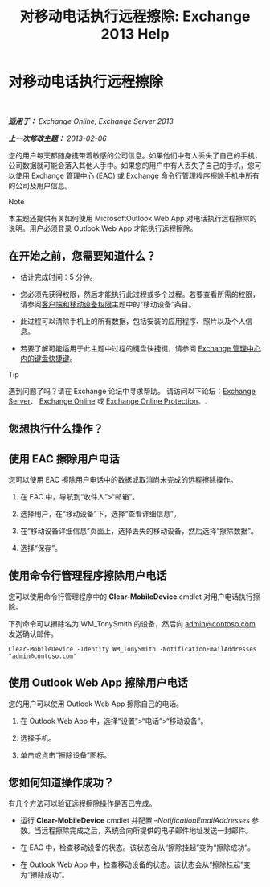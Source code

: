 ﻿---
title: '对移动电话执行远程擦除: Exchange 2013 Help'
TOCTitle: 对移动电话执行远程擦除
ms:assetid: 67ba838e-031d-4a98-b277-170683b6f520
ms:mtpsurl: https://technet.microsoft.com/zh-cn/library/Aa998614(v=EXCHG.150)
ms:contentKeyID: 52061369
ms.date: 01/11/2018
mtps_version: v=EXCHG.150
ms.translationtype: HT
---

# 对移动电话执行远程擦除

 

_**适用于：** Exchange Online, Exchange Server 2013_

_**上一次修改主题：** 2013-02-06_

您的用户每天都随身携带着敏感的公司信息。如果他们中有人丢失了自己的手机，公司数据就可能会落入其他人手中。如果您的用户中有人丢失了自己的手机，您可以使用 Exchange 管理中心 (EAC) 或 Exchange 命令行管理程序擦除手机中所有的公司及用户信息。

> [!NOTE]
> 本主题还提供有关如何使用 MicrosoftOutlook Web App 对电话执行远程擦除的说明。用户必须登录 Outlook Web App 才能执行远程擦除。


## 在开始之前，您需要知道什么？

  - 估计完成时间：5 分钟。

  - 您必须先获得权限，然后才能执行此过程或多个过程。若要查看所需的权限，请参阅[客户端和移动设备权限](clients-and-mobile-devices-permissions-exchange-2013-help.md)主题中的“移动设备”条目。

  - 此过程可以清除手机上的所有数据，包括安装的应用程序、照片以及个人信息。

  - 若要了解可能适用于此主题中过程的键盘快捷键，请参阅 [Exchange 管理中心内的键盘快捷键](keyboard-shortcuts-in-the-exchange-admin-center-exchange-online-protection-help.md)。

> [!tip]
> 遇到问题了吗？请在 Exchange 论坛中寻求帮助。 请访问以下论坛：<a href="https://go.microsoft.com/fwlink/p/?linkid=60612">Exchange Server</a>、 <a href="https://go.microsoft.com/fwlink/p/?linkid=267542">Exchange Online</a> 或 <a href="https://go.microsoft.com/fwlink/p/?linkid=285351">Exchange Online Protection</a>。.


## 您想执行什么操作？

## 使用 EAC 擦除用户电话

您可以使用 EAC 擦除用户电话中的数据或取消尚未完成的远程擦除操作。

1.  在 EAC 中，导航到“收件人”\>“邮箱”。

2.  选择用户，在“移动设备”下，选择“查看详细信息”。

3.  在“移动设备详细信息”页面上，选择丢失的移动设备，然后选择“擦除数据”。

4.  选择“保存”。

## 使用命令行管理程序擦除用户电话

您可以使用命令行管理程序中的 **Clear-MobileDevice** cmdlet 对用户电话执行擦除。

下列命令可以擦除名为 WM\_TonySmith 的设备，然后向 admin@contoso.com 发送确认邮件。

    Clear-MobileDevice -Identity WM_TonySmith -NotificationEmailAddresses "admin@contoso.com"

## 使用 Outlook Web App 擦除用户电话

您的用户可以使用 Outlook Web App 擦除自己的电话。

1.  在 Outlook Web App 中，选择“设置”\>“电话”\>“移动设备”。

2.  选择手机。

3.  单击或点击“擦除设备”图标。

## 您如何知道操作成功？

有几个方法可以验证远程擦除操作是否已完成。

  - 运行 **Clear-MobileDevice** cmdlet 并配置 *–NotificationEmailAddresses* 参数。当远程擦除完成之后，系统会向所提供的电子邮件地址发送一封邮件。

  - 在 EAC 中，检查移动设备的状态。该状态会从“擦除挂起”变为“擦除成功”。

  - 在 Outlook Web App 中，检查移动设备的状态。该状态会从“擦除挂起”变为“擦除成功”。

